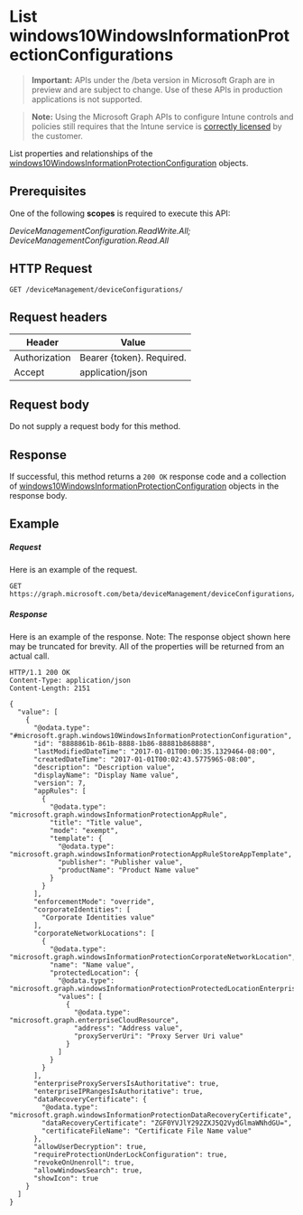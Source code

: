 ﻿# List windows10WindowsInformationProtectionConfigurations

> **Important:** APIs under the /beta version in Microsoft Graph are in preview and are subject to change. Use of these APIs in production applications is not supported.

> **Note:** Using the Microsoft Graph APIs to configure Intune controls and policies still requires that the Intune service is [correctly licensed](https://go.microsoft.com/fwlink/?linkid=839381) by the customer.

List properties and relationships of the [windows10WindowsInformationProtectionConfiguration](../resources/intune_deviceconfig_windows10windowsinformationprotectionconfiguration.md) objects.
## Prerequisites
One of the following **scopes** is required to execute this API:

*DeviceManagementConfiguration.ReadWrite.All; DeviceManagementConfiguration.Read.All*
## HTTP Request
<!-- {
  "blockType": "ignored"
}
-->
```http
GET /deviceManagement/deviceConfigurations/
```

## Request headers
|Header|Value|
|---|---|
|Authorization|Bearer {token}. Required.|
|Accept|application/json|

## Request body
Do not supply a request body for this method.

## Response

If successful, this method returns a `200 OK` response code and a collection of [windows10WindowsInformationProtectionConfiguration](../resources/intune_deviceconfig_windows10windowsinformationprotectionconfiguration.md) objects in the response body.

## Example

##### Request

Here is an example of the request.
```http
GET https://graph.microsoft.com/beta/deviceManagement/deviceConfigurations/
```

##### Response

Here is an example of the response. Note: The response object shown here may be truncated for brevity. All of the properties will be returned from an actual call.
```http
HTTP/1.1 200 OK
Content-Type: application/json
Content-Length: 2151

{
  "value": [
    {
      "@odata.type": "#microsoft.graph.windows10WindowsInformationProtectionConfiguration",
      "id": "8888861b-861b-8888-1b86-88881b868888",
      "lastModifiedDateTime": "2017-01-01T00:00:35.1329464-08:00",
      "createdDateTime": "2017-01-01T00:02:43.5775965-08:00",
      "description": "Description value",
      "displayName": "Display Name value",
      "version": 7,
      "appRules": [
        {
          "@odata.type": "microsoft.graph.windowsInformationProtectionAppRule",
          "title": "Title value",
          "mode": "exempt",
          "template": {
            "@odata.type": "microsoft.graph.windowsInformationProtectionAppRuleStoreAppTemplate",
            "publisher": "Publisher value",
            "productName": "Product Name value"
          }
        }
      ],
      "enforcementMode": "override",
      "corporateIdentities": [
        "Corporate Identities value"
      ],
      "corporateNetworkLocations": [
        {
          "@odata.type": "microsoft.graph.windowsInformationProtectionCorporateNetworkLocation",
          "name": "Name value",
          "protectedLocation": {
            "@odata.type": "microsoft.graph.windowsInformationProtectionProtectedLocationEnterpriseCloudResources",
            "values": [
              {
                "@odata.type": "microsoft.graph.enterpriseCloudResource",
                "address": "Address value",
                "proxyServerUri": "Proxy Server Uri value"
              }
            ]
          }
        }
      ],
      "enterpriseProxyServersIsAuthoritative": true,
      "enterpriseIPRangesIsAuthoritative": true,
      "dataRecoveryCertificate": {
        "@odata.type": "microsoft.graph.windowsInformationProtectionDataRecoveryCertificate",
        "dataRecoveryCertificate": "ZGF0YVJlY292ZXJ5Q2VydGlmaWNhdGU=",
        "certificateFileName": "Certificate File Name value"
      },
      "allowUserDecryption": true,
      "requireProtectionUnderLockConfiguration": true,
      "revokeOnUnenroll": true,
      "allowWindowsSearch": true,
      "showIcon": true
    }
  ]
}
```



